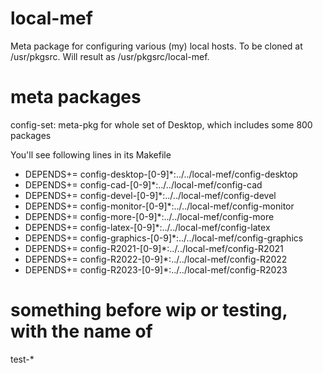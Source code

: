 # local-mef

Meta package for configuring various (my) local hosts.
To be cloned at /usr/pkgsrc. Will result as /usr/pkgsrc/local-mef.

# meta packages

config-set: meta-pkg for whole set of Desktop, which includes some 800 packages

You'll see following lines in its Makefile

- DEPENDS+=	config-desktop-[0-9]*:../../local-mef/config-desktop
- DEPENDS+=	config-cad-[0-9]*:../../local-mef/config-cad
- DEPENDS+=	config-devel-[0-9]*:../../local-mef/config-devel
- DEPENDS+=	config-monitor-[0-9]*:../../local-mef/config-monitor
- DEPENDS+=	config-more-[0-9]*:../../local-mef/config-more
- DEPENDS+=	config-latex-[0-9]*:../../local-mef/config-latex
- DEPENDS+=	config-graphics-[0-9]*:../../local-mef/config-graphics
- DEPENDS+=	config-R2021-[0-9]*:../../local-mef/config-R2021
- DEPENDS+=	config-R2022-[0-9]*:../../local-mef/config-R2022
- DEPENDS+=	config-R2023-[0-9]*:../../local-mef/config-R2023

# something before wip or testing, with the name of

  test-*
  